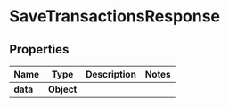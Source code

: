 # SaveTransactionsResponse

## Properties
Name | Type | Description | Notes
------------ | ------------- | ------------- | -------------
**data** | **Object** |  | 

